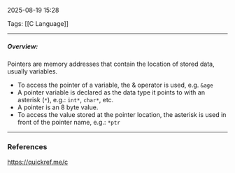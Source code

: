 2025-08-19 15:28

Tags: [[C Language]]

------------------------------------------------
##### Overview:
Pointers are memory addresses that contain the location of stored data, usually variables. 

- To access the pointer of a variable, the & operator is used, e.g. `&age` 
- A pointer variable is declared as the data type it points to with an asterisk (`*`), e.g.: `int*`, `char*`, etc.
- A pointer is an 8 byte value.
- To access the value stored at the pointer location, the asterisk is used in front of the pointer name, e.g.: `*ptr`





------------------------------------------------------
### References
https://quickref.me/c
